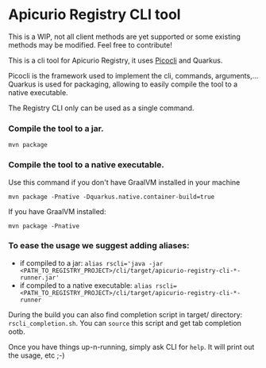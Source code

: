 # Apicurio Registry CLI tool

This is a WIP, not all client methods are yet supported or some existing methods may be modified. Feel free to contribute!

This is a cli tool for Apicurio Registry, it uses [Picocli](https://picocli.info/) and Quarkus.

Picocli is the framework used to implement the cli, commands, arguments,...
Quarkus is used for packaging, allowing to easily compile the tool to a native executable.

The Registry CLI only can be used as a single command.

### Compile the tool to a jar.
```
mvn package
```
### Compile the tool to a native executable.
Use this command if you don't have GraalVM installed in your machine
```
mvn package -Pnative -Dquarkus.native.container-build=true
```
If you have GraalVM installed:
```
mvn package -Pnative
```

### To ease the usage we suggest adding aliases:
* if compiled to a jar: `alias rscli='java -jar <PATH_TO_REGISTRY_PROJECT>/cli/target/apicurio-registry-cli-*-runner.jar'`
* if compiled to a native executable: `alias rscli=<PATH_TO_REGISTRY_PROJECT>/cli/target/apicurio-registry-cli-*-runner`

During the build you can also find completion script in target/ directory: `rscli_completion.sh`.
You can `source` this script and get tab completion ootb.

Once you have things up-n-running, simply ask CLI for `help`. It will print out the usage, etc ;-) 

